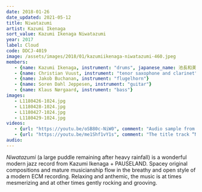 ```yaml
---
date: 2018-01-26
date_updated: 2021-05-12
title: Niwatazumi
artist: Kazumi Ikenaga
sort_value: Kazumi Ikenaga Niwatazumi
year: 2017
label: Cloud
code: DDCJ-4019
image: /assets/images/2018/01/kazumiikenaga-niwatazumi-460.jpeg
members:
   - {name: Kazumi Ikenaga, instrument: "drums", japanese_name: 池長和美, url: "http://www.graphic-art.com/ikenaga/"}
   - {name: Christian Vuust, instrument: "tenor saxophone and clarinet"}
   - {name: Jakob Buchanan, instrument: "flugelhorn"}
   - {name: Soren Dahl Jeppesen, instrument: "guitar"}
   - {name: Klaus Nørgaard, instrument: "bass"}
images:
   - L1180426-1024.jpg
   - L1180428-1024.jpg
   - L1180427-1024.jpg
   - L1180429-1024.jpg
videos: 
   - {url: "https://youtu.be/oSB80c-NiW0", comment: "Audio sample from “Unspoken Language”, the first track on this album"}
   - {url: "https://youtu.be/me1Shf1vY1s", comment: "The title track “Niwatazumi”"}
audio:
---
```

*Niwatazumi* (a large puddle remaining after heavy rainfall) is a wonderful modern jazz record from Kazumi Ikenaga + PAUSELAND. Spacey original compositions and mature musicianship flow in the breathy and open style of a modern ECM recording. Relaxing and anthemic, the music is at times mesmerizing and at other times gently rocking and grooving.








